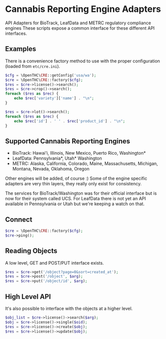# Cannabis Reporting Engine Adapters

API Adapters for BioTrack, LeafData and METRC regulatory compliance engines
These scripts expose a common interface for these different API interfaces.


## Examples

There is a convenience factory method to use with the proper configuration (loaded from `etc/cre.ini`).


```php
$cfg = \OpenTHC\CRE::getConfig('usa/wa');
$cre = \OpenTHC\CRE::factory($cfg);
$res = $cre->license()->search();
$res = $cre->crop()->search();
foreach ($res as $rec) {
	echo $rec['variety']['name'] . "\n";
}

$res = $cre->lot()->search();
foreach ($res as $rec) {
	echo $rec['id'] . ' ' . $rec['product_id'] . "\n";
}
```


## Supported Cannabis Reporting Engines

* BioTrack: Hawai'i, Illinois, New Mexico, Puerto Rico, Washington*
* LeafData: Pennsylvania*, Utah* Washington
* METRC: Alaska, California, Colorado, Maine, Massachusetts, Michigan, Montana, Nevada, Oklahoma, Oregon

Other engines will be added, of course :)
Some of the engine specific adapters are very thin layers, they really only exist for consistency.

The services for BioTrack/Washington was for their official interface but is now for their system called UCS.
For LeafData there is not yet an API available in Pennsylvania or Utah but we're keeping a watch on that.


## Connect

```php
$cre = \OpenTHC\CRE::factory($cfg);
$cre->ping();
```


## Reading Objects

A low level, GET and POST/PUT interface exists.


```php
$res = $cre->get('/object?page=0&sort=created_at');
$res = $cre->post('/object', $arg);
$res = $cre->put('/object/id', $arg);
```


## High Level API

It's also possible to interface with the objects at a higher level.


```php
$obj_list = $cre->license()->search($arg);
$obj = $cre->license()->single($oid);
$res = $cre->license()->create($obj);
$res = $cre->license()->update($obj);
```
